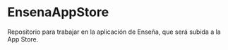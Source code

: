# EnsenaAppStore
Repositorio para trabajar en la aplicación de Enseña, que será subida a la App Store.
